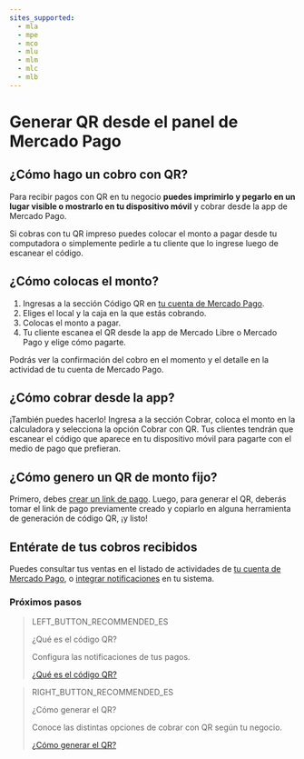 ```yaml
---
sites_supported:
  - mla
  - mpe
  - mco
  - mlu
  - mlm
  - mlc
  - mlb
---
```



# Generar QR desde el panel de Mercado Pago

## ¿Cómo hago un cobro con QR?

Para recibir pagos con QR en tu negocio **puedes imprimirlo y pegarlo en un lugar visible o mostrarlo en tu dispositivo móvil** y cobrar desde la app de Mercado Pago.

Si cobras con tu QR impreso puedes colocar el monto a pagar desde tu computadora o simplemente pedirle a tu cliente que lo ingrese luego de escanear el código.


## ¿Cómo colocas el monto?

1. Ingresas a la sección Código QR en [tu cuenta de Mercado Pago](https://www.mercadopago.com.ar/qr-code/amount).
2. Eliges el local y la caja en la que estás cobrando.
3. Colocas el monto a pagar.
4. Tu cliente escanea el QR desde la app de Mercado Libre o Mercado Pago y elige cómo pagarte.

Podrás ver la confirmación del cobro en el momento y el detalle en la actividad de tu cuenta de Mercado Pago.

## ¿Cómo cobrar desde la app?

¡También puedes hacerlo! Ingresa a la sección Cobrar, coloca el monto en la calculadora y selecciona la opción Cobrar con QR. Tus clientes tendrán que escanear el código que aparece en tu dispositivo móvil para pagarte con el medio de pago que prefieran.

## ¿Cómo genero un QR de monto fijo? 

Primero, debes [crear un link de pago](https://www.mercadopago.com.ar/tools/create). Luego, para generar el QR, deberás tomar el link de pago previamente creado y copiarlo en alguna herramienta de generación de código QR, ¡y listo!

## Entérate de tus cobros recibidos

Puedes consultar tus ventas en el listado de actividades de [tu cuenta de Mercado Pago](https://www.mercadopago.com.ar/activities), o [integrar notificaciones](https://www.mercadopago.com.ar/developers/es/guides/notifications/ipn) en tu sistema.

### Próximos pasos


> LEFT_BUTTON_RECOMMENDED_ES
>
> ¿Qué es el código QR?
>
> Configura las notificaciones de tus pagos.
>
> [¿Qué es el código QR?](https://www.mercadopago.com.ar/developers/es/guides/qr-code/general-considerations/introduction/)


> RIGHT_BUTTON_RECOMMENDED_ES
>
> ¿Cómo generar el QR?
>
> Conoce las distintas opciones de cobrar con QR según tu negocio.
>
> [¿Cómo generar el QR?](https://www.mercadopago.com.ar/developers/es/guides/qr-code/general-considerations/integrations/)